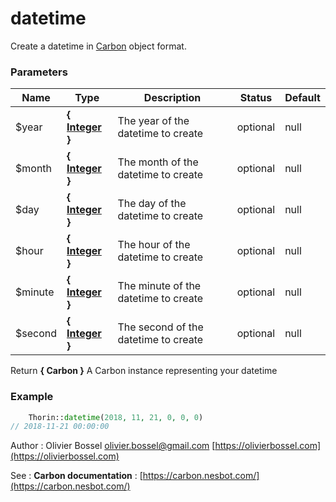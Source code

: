# datetime

Create a datetime in [Carbon](https://carbon.nesbot.com/) object format.



### Parameters
Name  |  Type  |  Description  |  Status  |  Default
------------  |  ------------  |  ------------  |  ------------  |  ------------
$year  |  **{ [Integer](http://php.net/manual/en/language.types.integer.php) }**  |  The year of the datetime to create  |  optional  |  null
$month  |  **{ [Integer](http://php.net/manual/en/language.types.integer.php) }**  |  The month of the datetime to create  |  optional  |  null
$day  |  **{ [Integer](http://php.net/manual/en/language.types.integer.php) }**  |  The day of the datetime to create  |  optional  |  null
$hour  |  **{ [Integer](http://php.net/manual/en/language.types.integer.php) }**  |  The hour of the datetime to create  |  optional  |  null
$minute  |  **{ [Integer](http://php.net/manual/en/language.types.integer.php) }**  |  The minute of the datetime to create  |  optional  |  null
$second  |  **{ [Integer](http://php.net/manual/en/language.types.integer.php) }**  |  The second of the datetime to create  |  optional  |  null

Return **{ Carbon }** A Carbon instance representing your datetime

### Example
```php
	Thorin::datetime(2018, 11, 21, 0, 0, 0)
// 2018-11-21 00:00:00
```
Author : Olivier Bossel [olivier.bossel@gmail.com](mailto:olivier.bossel@gmail.com) [https://olivierbossel.com](https://olivierbossel.com)

See : **Carbon documentation** : [https://carbon.nesbot.com/](https://carbon.nesbot.com/)